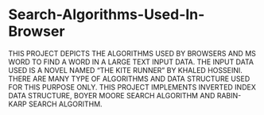 # Search-Algorithms-Used-In-Browser

THIS PROJECT DEPICTS THE ALGORITHMS USED BY BROWSERS AND MS WORD TO FIND A WORD IN A LARGE TEXT INPUT DATA. 
THE INPUT DATA USED IS A NOVEL NAMED “THE KITE RUNNER” BY KHALED HOSSEINI. THERE ARE MANY TYPE OF ALGORITHMS AND DATA STRUCTURE USED FOR THIS PURPOSE ONLY. THIS PROJECT IMPLEMENTS INVERTED INDEX DATA STRUCTURE, BOYER MOORE SEARCH ALGORITHM AND RABIN-KARP SEARCH ALGORITHM.

